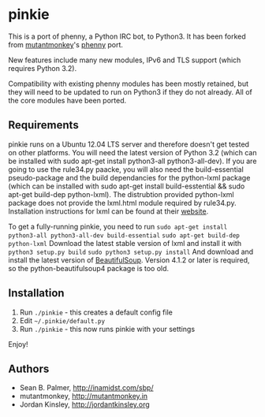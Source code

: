 pinkie
======

This is a port of phenny, a Python IRC bot, to Python3. It has been forked from [mutantmonkey](https://github.com/mutantmonkey)'s [phenny](https://github.com/mutantmonkey/phenny) port.

New features include many new modules, IPv6 and TLS support (which requires
Python 3.2).

Compatibility with existing phenny modules has been mostly retained, but they
will need to be updated to run on Python3 if they do not already. All of the
core modules have been ported. 

Requirements
------------

pinkie runs on a Ubuntu 12.04 LTS server and therefore doesn't get tested on other platforms. You will need the latest version of Python 3.2 (which can be installed with sudo apt-get install python3-all python3-all-dev). If you are going to use the rule34.py paacke, you will also need the build-essential pseudo-package and the build dependancies for the python-lxml package (which can be installed with sudo apt-get install build-esstential && sudo apt-get build-dep python-lxml). The distrubtion provided python-lxml package does not provide the lxml.html module required by rule34.py. Installation instructions for lxml can be found at their [website](http://lxml.de/installation.html).

To get a fully-running pinkie, you need to run
    `sudo apt-get install python3-all python3-all-dev build-essential`
    `sudo apt-get build-dep python-lxml`
Download the latest stable version of lxml and install it with
    `python3 setup.py build`
    `sudo python3 setup.py install`
And download and install the latest version of [BeautifulSoup](http://www.crummy.com/software/BeautifulSoup/#Download). Version 4.1.2 or later is required, so the python-beautifulsoup4 package is too old. 

Installation
------------
1. Run `./pinkie` - this creates a default config file
2. Edit `~/.pinkie/default.py`
3. Run `./pinkie` - this now runs pinkie with your settings

Enjoy!

Authors
-------
* Sean B. Palmer, http://inamidst.com/sbp/
* mutantmonkey, http://mutantmonkey.in
* Jordan Kinsley, http://jordantkinsley.org
